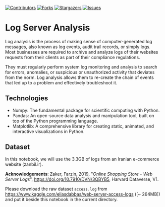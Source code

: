 [![Contributors][contributors-shield]][contributors-url]
[![Forks][forks-shield]][forks-url]
[![Stargazers][stars-shield]][stars-url]
[![Issues][issues-shield]][issues-url]

# Log Server Analysis
Log analysis is the process of making sense of computer-generated log messages, also known as log events, audit trail records, or simply logs. Most businesses are required to archive and analyze logs of their websites requests from their clients as part of their compliance regulations. 

They must regularly perform system log monitoring and analysis to search for errors, anomalies, or suspicious or unauthorized activity that deviates from the norm. Log analysis allows them to re-create the chain of events that led up to a problem and effectively troubleshoot it.


## Technologies

 - Numpy: The fundamental package for scientific computing with Python.
 - Pandas: An open-source data analysis and manipulation tool, built on top of the Python programming language.
 - Matplotlib: A comprehensive library for creating static, animated, and interactive visualizations in Python.
 
 
 ## Dataset
 In this notebook, we will use the 3.3GB of logs from an Iranian e-commerce website (zanbil.ir). 

**Acknowledgements**: 
Zaker, Farzin, 2019, "*Online Shopping Store - Web Server Logs*", https://doi.org/10.7910/DVN/3QBYB5, Harvard Dataverse, V1.

Please download the raw dataset `access.log` from https://www.kaggle.com/eliasdabbas/web-server-access-logs ([~ 264MB]) and put it beside this notebook in the current directory.


[contributors-shield]: https://img.shields.io/github/contributors/aidaaminian/log-server-analysis.svg?style=for-the-badge
[contributors-url]: https://github.com/aidaaminian/log-server-analysis/graphs/contributors
[forks-shield]: https://img.shields.io/github/forks/aidaaminian/log-server-analysis.svg?style=for-the-badge
[forks-url]: https://github.com/aidaaminian/log-server-analysis/network/members
[stars-shield]: https://img.shields.io/github/stars/aidaaminian/log-server-analysis.svg?style=for-the-badge
[stars-url]: https://github.com/aidaaminian/log-server-analysis/stargazers
[issues-shield]: https://img.shields.io/github/issues/aidaaminian/log-server-analysis.svg?style=for-the-badge
[issues-url]: https://github.com/aidaaminian/log-server-analysis/issues
